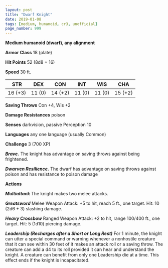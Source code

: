 ```yaml
---
layout: post
title: "Dwarf Knight"
date: 2019-01-08
tags: [medium, humanoid, cr3, unofficial]
page_number: 999
---
```


**Medium humanoid (dwarf), any alignment**

**Armor Class** 18 (plate)

**Hit Points** 52  (8d8 + 16)

**Speed** 30 ft.

|   STR   |   DEX   |   CON   |   INT   |   WIS   |   CHA   |
|:-------:|:-------:|:-------:|:-------:|:-------:|:-------:|
| 16 (+3) | 11 (0) | 14 (+2) | 11 (0) | 11 (0) | 15 (+2) |

**Saving Throws** Con +4, Wis +2

**Damage Resistances** poison

**Senses** darkvision, passive Perception 10

**Languages** any one language (usually Common)

**Challenge** 3 (700 XP)

***Brave.*** The knight has advantage on saving throws against being frightened.

***Dwarven Resilience.*** The dwarf has advantage on saving throws against poison and has resistance to poison damage

**Actions**

***Multiattack*** The knight makes two melee attacks.

***Greatsword*** Melee Weapon Attack: +5 to hit, reach 5 ft., one target. Hit: 10 (2d6 + 3) slashing damage.

***Heavy Crossbow*** Ranged Weapon Attack: +2 to hit, range 100/400 ft., one target. Hit: 5 (1d10) piercing damage.

***Leadership (Recharges after a Short or Long Rest)*** For 1 minute, the knight can utter a special command or warning whenever a nonhostile creature that it can see within 30 feet of it makes an attack roll or a saving throw. The creature can add a d4 to its roll provided it can hear and understand the knight. A creature can benefit from only one Leadership die at a time. This effect ends if the knight is incapacitated.